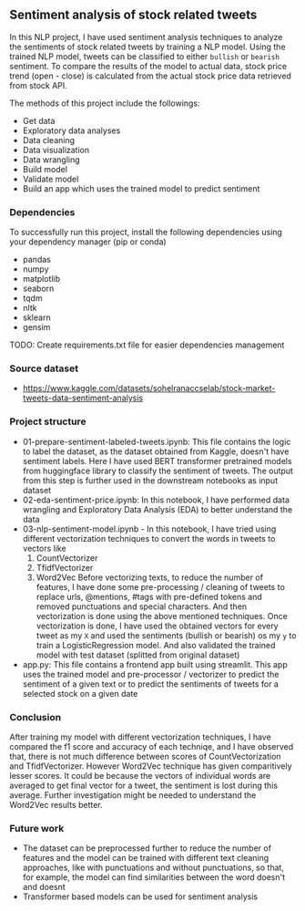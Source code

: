 ## Sentiment analysis of stock related tweets

In this NLP project, I have used sentiment analysis techniques to analyze the sentiments of stock related tweets by training a NLP model. Using the trained NLP model, tweets can be classified to either `bullish` or `bearish` sentiment. 
To compare the results of the model to actual data, stock price trend (open - close) is calculated from the actual stock price data retrieved from stock API.

The methods of this project include the followings:

- Get data
- Exploratory data analyses
- Data cleaning
- Data visualization
- Data wrangling
- Build model
- Validate model
- Build an app which uses the trained model to predict sentiment

### Dependencies
To successfully run this project, install the following dependencies using your dependency manager (pip or conda)

- pandas
- numpy
- matplotlib
- seaborn
- tqdm
- nltk
- sklearn
- gensim

TODO: Create requirements.txt file for easier dependencies management

### Source dataset
- https://www.kaggle.com/datasets/sohelranaccselab/stock-market-tweets-data-sentiment-analysis

### Project structure
- 01-prepare-sentiment-labeled-tweets.ipynb: This file contains the logic to label the dataset, as the dataset obtained from Kaggle, doesn't have sentiment labels. Here I have used BERT transformer pretrained models from huggingface library to classify the sentiment of tweets. The output from this step is further used in the downstream notebooks as input dataset
- 02-eda-sentiment-price.ipynb: In this notebook, I have performed data wrangling and Exploratory Data Analysis (EDA) to better understand the data
- 03-nlp-sentiment-model.ipynb - In this notebook, I have tried using different vectorization techniques to convert the words in tweets to vectors like
    1. CountVectorizer
    2. TfidfVectorizer
    3. Word2Vec
Before vectorizing texts, to reduce the number of features, I have done some pre-processing / cleaning of tweets to replace urls, @mentions, #tags with pre-defined tokens and removed punctuations and special characters. And then vectorization is done using the above mentioned techniques. Once vectorization is done, I have used the obtained vectors for every tweet as my `X` and used the sentiments (bullish or bearish) os my `y` to train a LogisticRegression model. And also validated the trained model with test dataset (splitted from original dataset)
- app.py: This file contains a frontend app built using streamlit. This app uses the trained model and pre-processor / vectorizer to predict the sentiment of a given text or to predict the sentiments of tweets for a selected stock on a given date

### Conclusion
After training my model with different vectorization techniques, I have compared the f1 score and accuracy of each techniqe, and I have observed that, there is not much difference between scores of CountVectorization and TfidfVectorizer. However Word2Vec technique has given comparitively lesser scores. It could be because the vectors of individual words are averaged to get final vector for a tweet, the sentiment is lost during this average. Further investigation might be needed to understand the Word2Vec results better.

### Future work
- The dataset can be preprocessed further to reduce the number of features and the model can be trained with different text cleaning approaches, like with punctuations and without punctuations, so that, for example, the model can find similarities between the word doesn't and doesnt
- Transformer based models can be used for sentiment analysis
